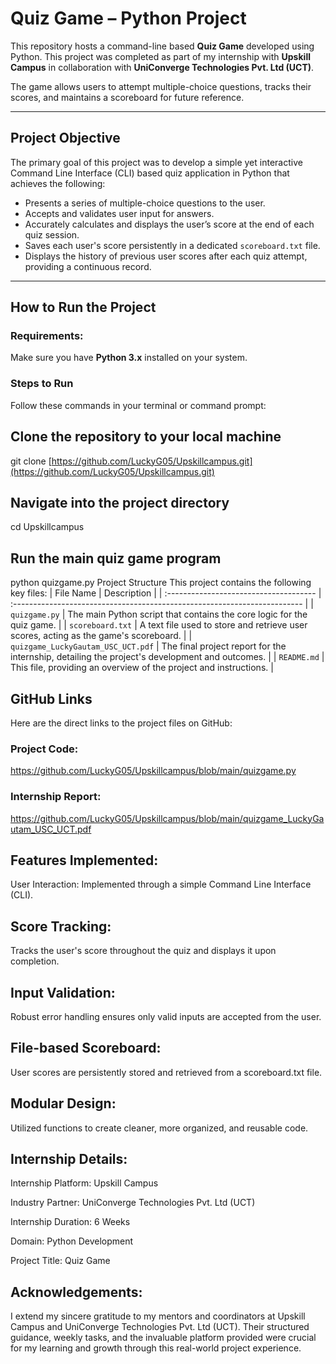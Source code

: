#  Quiz Game – Python Project

This repository hosts a command-line based **Quiz Game** developed using Python. This project was completed as part of my internship with **Upskill Campus** in collaboration with **UniConverge Technologies Pvt. Ltd (UCT)**.

The game allows users to attempt multiple-choice questions, tracks their scores, and maintains a scoreboard for future reference.

---

## Project Objective

The primary goal of this project was to develop a simple yet interactive Command Line Interface (CLI) based quiz application in Python that achieves the following:

-   Presents a series of multiple-choice questions to the user.
-   Accepts and validates user input for answers.
-   Accurately calculates and displays the user’s score at the end of each quiz session.
-   Saves each user's score persistently in a dedicated `scoreboard.txt` file.
-   Displays the history of previous user scores after each quiz attempt, providing a continuous record.

---

## How to Run the Project

### Requirements:
Make sure you have **Python 3.x** installed on your system.

###  Steps to Run
Follow these commands in your terminal or command prompt:


## Clone the repository to your local machine
git clone [https://github.com/LuckyG05/Upskillcampus.git](https://github.com/LuckyG05/Upskillcampus.git)

## Navigate into the project directory
cd Upskillcampus

## Run the main quiz game program
python quizgame.py
Project Structure
This project contains the following key files:
| File Name                              | Description                                                               |
| :------------------------------------- | :------------------------------------------------------------------------ |
| `quizgame.py`                          | The main Python script that contains the core logic for the quiz game.    |
| `scoreboard.txt`                       | A text file used to store and retrieve user scores, acting as the game's scoreboard. |
| `quizgame_LuckyGautam_USC_UCT.pdf`     | The final project report for the internship, detailing the project's development and outcomes. |
| `README.md`                            | This file, providing an overview of the project and instructions.         |

## GitHub Links
Here are the direct links to the project files on GitHub:

### Project Code: 
https://github.com/LuckyG05/Upskillcampus/blob/main/quizgame.py

### Internship Report: 
https://github.com/LuckyG05/Upskillcampus/blob/main/quizgame_LuckyGautam_USC_UCT.pdf

## Features Implemented:
User Interaction: Implemented through a simple Command Line Interface (CLI).

## Score Tracking: 
Tracks the user's score throughout the quiz and displays it upon completion.

## Input Validation: 
Robust error handling ensures only valid inputs are accepted from the user.

## File-based Scoreboard: 
User scores are persistently stored and retrieved from a scoreboard.txt file.

## Modular Design: 
Utilized functions to create cleaner, more organized, and reusable code.

## Internship Details:
Internship Platform: Upskill Campus

Industry Partner: UniConverge Technologies Pvt. Ltd (UCT)

Internship Duration: 6 Weeks

Domain: Python Development

Project Title: Quiz Game


## Acknowledgements:
I extend my sincere gratitude to my mentors and coordinators at Upskill Campus and UniConverge Technologies Pvt. Ltd (UCT). Their structured guidance, weekly tasks, and the invaluable platform provided were crucial for my learning and growth through this real-world project experience.


